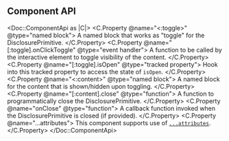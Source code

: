 ## Component API

<Doc::ComponentApi as |C|>
  <C.Property @name="<:toggle>" @type="named block">
    A named block that works as "toggle" for the DisclosurePrimitive.
  </C.Property>
  <C.Property @name="[:toggle].onClickToggle" @type="event handler">
    A function to be called by the interactive element to toggle visibility of the content.
  </C.Property>
  <C.Property @name="[:toggle].isOpen" @type="tracked property">
    Hook into this tracked property to access the state of `isOpen`.
  </C.Property>
  <C.Property @name="<:content>" @type="named block">
    A named block for the content that is shown/hidden upon toggling.
  </C.Property>
  <C.Property @name="[:content].close" @type="function">
    A function to programmatically close the DisclosurePrimitive.
  </C.Property>
  <C.Property @name="onClose" @type="function">
    A callback function invoked when the DisclosurePrimitive is closed (if provided).
  </C.Property>
  <C.Property @name="...attributes">
    This component supports use of [`...attributes`](https://guides.emberjs.com/release/in-depth-topics/patterns-for-components/#toc_attribute-ordering).
  </C.Property>
</Doc::ComponentApi>
